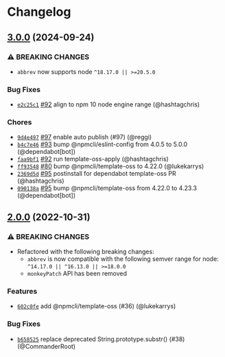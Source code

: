 # Changelog

## [3.0.0](https://github.com/npm/abbrev-js/compare/v2.0.0...v3.0.0) (2024-09-24)
### ⚠️ BREAKING CHANGES
* `abbrev` now supports node `^18.17.0 || >=20.5.0`
### Bug Fixes
* [`e2c25c1`](https://github.com/npm/abbrev-js/commit/e2c25c107a176aebb63c6586ef27077cb19bdc46) [#92](https://github.com/npm/abbrev-js/pull/92) align to npm 10 node engine range (@hashtagchris)
### Chores
* [`9d4e497`](https://github.com/npm/abbrev-js/commit/9d4e4979085ac9ba500be5daf4a26c09e063008d) [#97](https://github.com/npm/abbrev-js/pull/97) enable auto publish (#97) (@reggi)
* [`b4c7e46`](https://github.com/npm/abbrev-js/commit/b4c7e46a9a4a415320218b7257c933c50183cb44) [#93](https://github.com/npm/abbrev-js/pull/93) bump @npmcli/eslint-config from 4.0.5 to 5.0.0 (@dependabot[bot])
* [`faa9bf1`](https://github.com/npm/abbrev-js/commit/faa9bf1a17cd867a9a70b935aab578b17d2d09c7) [#92](https://github.com/npm/abbrev-js/pull/92) run template-oss-apply (@hashtagchris)
* [`ff93548`](https://github.com/npm/abbrev-js/commit/ff935484714f82c879ee6e2c50bc34fc2a8be922) [#80](https://github.com/npm/abbrev-js/pull/80) bump @npmcli/template-oss to 4.22.0 (@lukekarrys)
* [`2369d5d`](https://github.com/npm/abbrev-js/commit/2369d5dcbd053c57b4ac37173f62cc70ad327fe8) [#95](https://github.com/npm/abbrev-js/pull/95) postinstall for dependabot template-oss PR (@hashtagchris)
* [`090138a`](https://github.com/npm/abbrev-js/commit/090138aa088aa659e60f45f6c45edc96a0c1f122) [#95](https://github.com/npm/abbrev-js/pull/95) bump @npmcli/template-oss from 4.22.0 to 4.23.3 (@dependabot[bot])

## [2.0.0](https://github.com/npm/abbrev-js/compare/v1.1.1...v2.0.0) (2022-10-31)

### ⚠️ BREAKING CHANGES

* Refactored with the following breaking changes:
    - `abbrev` is now compatible with the following semver range for node:
    `^14.17.0 || ^16.13.0 || >=18.0.0`
    - `monkeyPatch` API has been removed

### Features

* [`602c0fe`](https://github.com/npm/abbrev-js/commit/602c0feb27f370588b3659781f8f1d52b80df3a7) add @npmcli/template-oss (#36) (@lukekarrys)

### Bug Fixes

* [`b658525`](https://github.com/npm/abbrev-js/commit/b658525ebcddbe4dc8c672a48ec6012299e5791d) replace deprecated String.prototype.substr() (#38) (@CommanderRoot)
